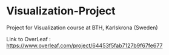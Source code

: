 # Visualization-Project
Project for Visualization course at BTH, Karlskrona (Sweden)

Link to OverLeaf : https://www.overleaf.com/project/64453f5fab7127b9f67fe677
